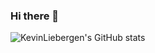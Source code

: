 ### Hi there 👋

![KevinLiebergen's GitHub stats](https://github-readme-stats.vercel.app/api?username=kevinliebergen&count_private=true&show_icons=true&theme=radical)



<!--
**KevinLiebergen/kevinliebergen** is a ✨ _special_ ✨ repository because its `README.md` (this file) appears on your GitHub profile.

Here are some ideas to get you started:

- 🔭 I’m currently working on ...
- 🌱 I’m currently learning ...
- 👯 I’m looking to collaborate on ...
- 🤔 I’m looking for help with ...
- 💬 Ask me about ...
- 📫 How to reach me: ...
- 😄 Pronouns: ...
- ⚡ Fun fact: ...
-->
